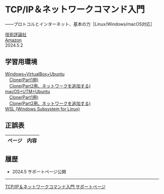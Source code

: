 # TCP/IP＆ネットワークコマンド入門
——プロトコルとインターネット、基本の力［Linux/Windows/macOS対応］

[技術評論社](https://gihyo.jp/book/2024/978-4-297-14132-5/)<br/>
[Amazon](https://www.amazon.co.jp/dp/4297141329/)  
2024.5.2

<!-- [TCP/IP&コマンドラインQuickリファレンス（配布版）](https://gihyo.jp/assets/pdf/book/2024/978-4-297-14132-5/TcpipCmdQuickReference.pdf)<br/>
読者の方向けのQuickリファレンスです。具体的な使い方は本文を参照してください。-->

## 学習用環境

[Windows+VirtualBox+Ubuntu](howto/install-virtualbox.md)<br/>
　[Clone(Part1用)](howto/clone1-virtualbox.md)<br/>
　[Clone(Part2用、ネットワークを追加する)](howto/clone2-virtualbox.md)<br/>
[macOS+UTM+Ubuntu](howto/install-utm.md)<br/>
　[Clone(Part1用)](howto/clone1-utm.md)<br/>
　[Clone(Part2用、ネットワークを追加する)](howto/clone2-utm.md)<br/>
[WSL (Windows Subsystem for Linux)](howto/install-wsl.md)<br/>

## 正誤表

|ページ|内容|
|-|-|

## 履歴

- 2024.5 サポートページ公開

----
[TCP/IP＆ネットワークコマンド入門 サポートページ](https://nisim-m.github.io/tcpipcmdbook/)
